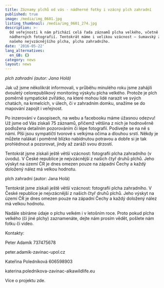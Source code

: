 ```yaml
---
title: Záznamy plchů od vás - nádherné fotky i vzácný plch zahradní
published: true
image: /media/img_0601.jpg
listing_thumbnail: /media/img_0601_274.jpg
description: >-
  Od veřejnosti k nám přichází celá řada záznamů plcha velkého, včetně
  nádherných fotografií. Tentokrát máme i velikou vzácnost – šumavský záznam
  našeho nejvzácnějšího plcha, plcha zahradního. 
date: '2016-05-22'
lang_alternatives:
  en_GB: {}
category: news
layout: news
---
```

_plch zahradní (autor: Jana Holá)_

Jak už jsme několikrát informovali, v průběhu minulého roku jsme zahájili dvouletý celorepublikový monitoring výskytu plcha velkého. Protože je plch poměrně sympatické zvířátko, na které mohou lidé narazit ve svých chatách, na krmelcích, v úlech, či v zahradním domku, snažíme se do mapování zapojit i veřejnost. 

Po inzerování v časopisech, na webu a facebooku máme úžasnou odezvu! Už jsme od Vás získali 75 záznamů, přičemž většina z nich je hodnověrně podložena detailním pozorováním či lépe fotografií. Podívejte se na ně s námi. Plši jsou sympatičtí tvorové s velkýma očima a dlouhou srstí. Někdy je můžete nalákat i poměrně blízko nabídnutou potravou a dobře si je tak prohlédnout a pozorovat, jindy až zaráží svou drzostí. 

Tentokrát jsme získali ještě větší vzácnost: fotografii plcha zahradního (v úvodu). V České republice je nejvzácnější z našich čtyř druhů plchů. Jeho výskyt na území ČR je dnes omezen pouze na západní Čechy a každý doložený nález má velkou hodnotu.

plch zahradní (autor: Jana Holá)

Tentokrát jsme získali ještě větší vzácnost: fotografii plcha zahradního. V České republice je nejvzácnější z našich čtyř druhů plchů. Jeho výskyt na území ČR je dnes omezen pouze na západní Čechy a každý doložený nález má velkou hodnotu.

Nadále sbíráme údaje o plchu velkém i v letošním roce. Proto pokud plcha velkého (či jiné plchy) zaznamenáte, dejte nám prosím vědět, pošlete nám fotku či video. 

Kontakty:

Peter Adamík 737475678 

peter.adamik-zavinac-upol.cz

Kateřina Poledníková 606598903 

katerina.polednikova-zavinac-alkawildlife.eu

Více o projektu zde.
